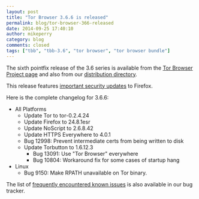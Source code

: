 ```yaml
---
layout: post
title: "Tor Browser 3.6.6 is released"
permalink: blog/tor-browser-366-released
date: 2014-09-25 17:40:10
author: mikeperry
category: blog
comments: closed
tags: ["tbb", "tbb-3.6", "tor browser", "tor browser bundle"]
---
```


The sixth pointfix release of the 3.6 series is available from the [Tor Browser Project page](https://www.torproject.org/download/download-easy.html) and also from our [distribution directory](https://www.torproject.org/dist/torbrowser/3.6.6/).

This release features [important security updates](https://www.mozilla.org/security/known-vulnerabilities/firefoxESR.html#firefox24.8.1) to Firefox.

Here is the complete changelog for 3.6.6:

-   All Platforms
    -   Update Tor to tor-0.2.4.24
    -   Update Firefox to 24.8.1esr
    -   Update NoScript to 2.6.8.42
    -   Update HTTPS Everywhere to 4.0.1
    -   Bug 12998: Prevent intermediate certs from being written to disk
    -   Update Torbutton to 1.6.12.3
        -   Bug 13091: Use "Tor Browser" everywhere
        -   Bug 10804: Workaround fix for some cases of startup hang
-   Linux
    -   Bug 9150: Make RPATH unavailable on Tor binary.

  
  
 The list of [frequently encountered known issues](https://trac.torproject.org/projects/tor/query?keywords=~tbb-helpdesk-frequent&status=!closed) is also available in our bug tracker.
